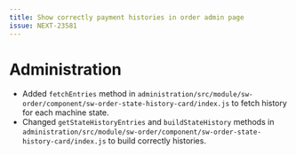 ```yaml
---
title: Show correctly payment histories in order admin page
issue: NEXT-23581
---
```

# Administration
* Added `fetchEntries` method in `administration/src/module/sw-order/component/sw-order-state-history-card/index.js` to fetch history for each machine state.
* Changed `getStateHistoryEntries` and `buildStateHistory` methods in `administration/src/module/sw-order/component/sw-order-state-history-card/index.js` to build correctly histories.
